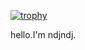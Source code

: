 [![trophy](https://github-profile-trophy.vercel.app/?username=ndjndj)](https://github.com/ryo-ma/github-profile-trophy)

hello.I'm ndjndj.
